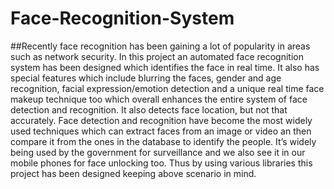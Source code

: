 # Face-Recognition-System
##Recently face recognition has been gaining a lot of popularity in areas such as network security. In this project an automated face recognition system has been designed which identifies the face in real time. It also has special features which include blurring the faces, gender and age recognition, facial expression/emotion detection and a unique real time face makeup technique too which overall enhances the entire system of face detection and recognition. It also detects face location, but not that accurately. Face detection and recognition have become the most widely used techniques which can extract faces from an image or video an then compare it from the ones in the database to identify the people. It’s widely being used by the government for surveillance and we also see it in our mobile phones for face unlocking too. Thus by using various libraries this project has been designed keeping above scenario in mind.
